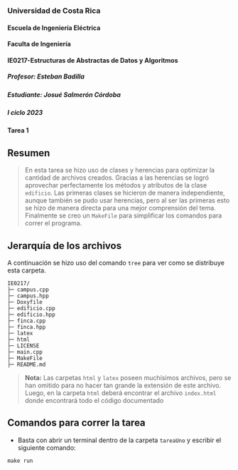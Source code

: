### Universidad de Costa Rica
#### Escuela de Ingeniería Eléctrica
#### Faculta de Ingeniería
#### IE0217-Estructuras de Abstractas de Datos y Algoritmos
##### Profesor: Esteban Badilla
##### Estudiante: Josué Salmerón Córdoba
##### I ciclo 2023
#### Tarea 1

## Resumen
> En esta tarea se hizo uso de clases y herencias para optimizar la cantidad de archivos creados. Gracias a las herencias se logró aprovechar perfectamente los métodos y atributos de la clase ``edificio``. Las primeras clases se hicieron de manera independiente, aunque también se pudo usar herencias, pero al ser las primeras esto se hizo de manera directa para una mejor comprensión del tema. Finalmente se creo un ``MakeFile`` para simplificar los comandos para correr el programa.

## Jerarquía de los archivos
A continuación se hizo uso del comando ``tree`` para ver como se distribuye esta carpeta.
```
IE0217/
├─ campus.cpp
├─ campus.hpp
├─ Doxyfile
├─ edificio.cpp
├─ edificio.hpp
├─ finca.cpp
├─ finca.hpp
├─ latex
├─ html
├─ LICENSE
├─ main.cpp
├─ MakeFile
├─ README.md
```
> **Nota:** Las carpetas ``html`` y ``latex`` poseen muchísimos archivos, pero se han omitido para no hacer tan grande la extensión de este archivo. Luego, en la carpeta ``html`` deberá encontrar el archivo ``index.html`` donde encontrará todo el código documentado

## Comandos para correr la tarea
- Basta con abrir un terminal dentro de la carpeta ``tareaUno`` y escribir el siguiente comando:
```
make run
```
